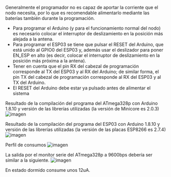 Generalmente el programador no es capaz de aportar la corriente que el nodo necesita, por lo que es recomendable alimentarlo mediante las baterías también durante la programación.
- Para programar el Arduino (y para el funcionamiento normal del nodo) es necesario colocar el interruptor de deslizamiento en la posición más alejada a la antena.
- Para programar el ESP03 se tiene que pulsar el RESET del Arduino, que está unido al GPIO0 del ESP03 y, además usar el deslizador para poner EN_ESP en alto (es decir, colocar el interruptor de deslizamiento en la posición más próxima a la antena).
- Tener en cuenta que el pin RX del cabezal de programación corresponde al TX del ESP03 y al RX del Arduino; de similar forma, el pin TX del cabezal de programación corresponde al RX del ESP03 y al TX del Arduino. 
- El RESET del Arduino debe estar ya pulsado antes de alimentar el sistema

Resultado de la compilación del programa del ATmega328p con Arduino 1.8.10 y versión de las librerías utilizadas (la versión de Minicore es 2.0.3)
![imagen](https://user-images.githubusercontent.com/52624907/134652531-3c782e80-79ed-4b29-9e56-d59d169ad6dc.png)

Resultado de la compilación del programa del ESP03 con Arduino 1.8.10 y versión de las librerías utilizadas (la versión de las placas ESP8266 es 2.7.4)
![imagen](https://user-images.githubusercontent.com/52624907/136376825-1e3f0aeb-a2c3-45ee-8378-6d923f4e4e44.png)


Perfil de consumos
![imagen](https://user-images.githubusercontent.com/52624907/134661465-e4668836-8e76-4cf8-9a08-4740f311c621.png)

La salida por el monitor serie del ATmega328p a 9600bps debería ser similar a la siguiente.
![imagen](https://user-images.githubusercontent.com/52624907/136377468-1de53bfc-13ae-418d-95df-22dd412de35c.png)



En estado dormido consume unos 12uA.
